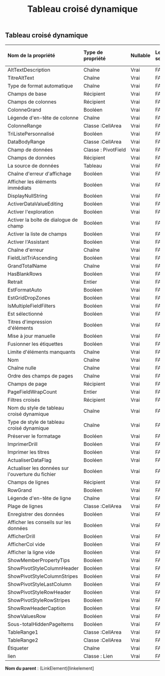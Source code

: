 ﻿---
title: Tableau croisé dynamique
second_title: Aspose.Cells Cloud Documen
type: docs
url: /fr/specification/model/pivottable/
description: "Aspose.Cells Spécification du modèle Cloud : Tableau croisé dynamique. Gérez sans effort Excel et d'autres feuilles de calcul avec des fonctionnalités telles que l'ouverture, la génération, l'édition, le fractionnement, la fusion, la comparaison et la conversion."
weight: 50
---
## **Tableau croisé dynamique**

 

| Nom de la propriété| Type de propriété| Nullable| Lecture seulement| Valeur par défaut| Description|
|:- |:- |:- |:- |:- |:- |
| AltTextDescription| Chaîne| Vrai| FAUX|||
| TitreAltText| Chaîne| Vrai| FAUX|||
| Type de format automatique| Chaîne| Vrai| FAUX|||
| Champs de base| Récipient| Vrai| FAUX|||
| Champs de colonnes| Récipient| Vrai| FAUX|||
| ColonneGrand| Booléen| Vrai| FAUX|||
| Légende d'en-tête de colonne| Chaîne| Vrai| FAUX|||
| ColonneRange| Classe :CellArea| Vrai| FAUX|||
| TriListePersonnalisé| Booléen| Vrai| FAUX|||
| DataBodyRange| Classe :CellArea| Vrai| FAUX|||
| Champ de données| Classe : PivotField| Vrai| FAUX|||
| Champs de données| Récipient| Vrai| FAUX|||
| La source de données|Tableau<String> | Vrai| FAUX|||
| Chaîne d'erreur d'affichage| Booléen| Vrai| FAUX|||
| Afficher les éléments immédiats| Booléen| Vrai| FAUX|||
| DisplayNullString| Booléen| Vrai| FAUX|||
| ActiverDataValueEditing| Booléen| Vrai| FAUX|||
| Activer l'exploration| Booléen| Vrai| FAUX|||
| Activer la boîte de dialogue de champ| Booléen| Vrai| FAUX|||
|Activer la liste de champs| Booléen| Vrai| FAUX|||
| Activer l'Assistant| Booléen| Vrai| FAUX|||
| Chaîne d'erreur| Chaîne| Vrai| FAUX|||
| FieldListTriAscending| Booléen| Vrai| FAUX|||
| GrandTotalName| Chaîne| Vrai| FAUX|||
| HasBlankRows| Booléen| Vrai| FAUX|||
| Retrait| Entier| Vrai| FAUX|||
| EstFormatAuto| Booléen| Vrai| FAUX|||
| EstGridDropZones| Booléen| Vrai| FAUX|||
| IsMultipleFieldFilters| Booléen| Vrai| FAUX|||
| Est sélectionné| Booléen| Vrai| FAUX|||
| Titres d'impression d'éléments| Booléen| Vrai| FAUX|||
| Mise à jour manuelle| Booléen| Vrai| FAUX|||
| Fusionner les étiquettes| Booléen| Vrai| FAUX|||
| Limite d'éléments manquants| Chaîne| Vrai| FAUX|||
| Nom| Chaîne| Vrai| FAUX|||
| Chaîne nulle| Chaîne| Vrai| FAUX|||
| Ordre des champs de pages| Chaîne| Vrai| FAUX|||
| Champs de page| Récipient| Vrai| FAUX|||
| PageFieldWrapCount| Entier| Vrai| FAUX|||
| Filtres croisés| Récipient| Vrai| FAUX|||
| Nom du style de tableau croisé dynamique| Chaîne| Vrai| FAUX|||
| Type de style de tableau croisé dynamique| Chaîne| Vrai| FAUX|||
| Préserver le formatage| Booléen| Vrai| FAUX|||
| ImprimerDrill| Booléen| Vrai| FAUX|||
| Imprimer les titres| Booléen| Vrai| FAUX|||
| ActualiserDataFlag| Booléen| Vrai| FAUX|||
| Actualiser les données sur l'ouverture du fichier| Booléen| Vrai| FAUX|||
| Champs de lignes| Récipient| Vrai| FAUX|||
| RowGrand| Booléen| Vrai| FAUX|||
| Légende d'en-tête de ligne| Chaîne| Vrai| FAUX|||
| Plage de lignes| Classe :CellArea| Vrai| FAUX|||
| Enregistrer des données| Booléen| Vrai| FAUX|||
| Afficher les conseils sur les données| Booléen| Vrai| FAUX|||
| AfficherDrill| Booléen| Vrai| FAUX|||
| AfficherCol vide| Booléen| Vrai| FAUX|||
| Afficher la ligne vide| Booléen| Vrai| FAUX|||
| ShowMemberPropertyTips| Booléen| Vrai| FAUX|||
| ShowPivotStyleColumnHeader| Booléen| Vrai| FAUX|||
| ShowPivotStyleColumnStripes| Booléen| Vrai| FAUX|||
| ShowPivotStyleLastColumn| Booléen| Vrai| FAUX|||
| ShowPivotStyleRowHeader| Booléen| Vrai| FAUX|||
| ShowPivotStyleRowStripes| Booléen| Vrai| FAUX|||
| ShowRowHeaderCaption| Booléen| Vrai| FAUX|||
| ShowValuesRow| Booléen| Vrai| FAUX|||
| Sous-totalHiddenPageItems| Booléen| Vrai| FAUX|||
| TableRange1| Classe :CellArea| Vrai| FAUX|||
|TableRange2| Classe :CellArea| Vrai| FAUX|||
| Étiqueter| Chaîne| Vrai| FAUX|||
| lien| Classe : Lien| Vrai| FAUX|||

**Nom du parent** : (LinkElement)[linkelement]